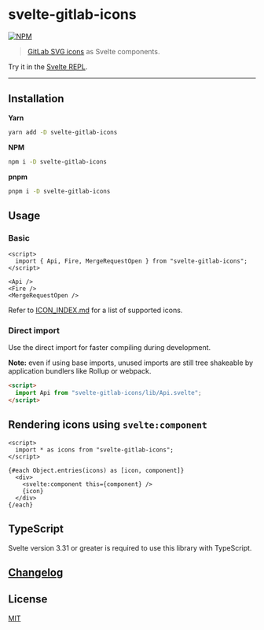 # svelte-gitlab-icons

[![NPM][npm]][npm-url]

> [GitLab SVG icons](https://gitlab.com/gitlab-org/gitlab-svgs) as Svelte components.

<!-- REPO_URL -->

Try it in the [Svelte REPL](https://svelte.dev/repl/43aa7623339d47d1b4403a1a35f60446).

---

<!-- TOC -->

## Installation

**Yarn**

```bash
yarn add -D svelte-gitlab-icons
```

**NPM**

```bash
npm i -D svelte-gitlab-icons
```

**pnpm**

```bash
pnpm i -D svelte-gitlab-icons
```

## Usage

### Basic

```svelte
<script>
  import { Api, Fire, MergeRequestOpen } from "svelte-gitlab-icons";
</script>

<Api />
<Fire />
<MergeRequestOpen />
```

Refer to [ICON_INDEX.md](ICON_INDEX.md) for a list of supported icons.

### Direct import

Use the direct import for faster compiling during development.

**Note:** even if using base imports, unused imports are still tree shakeable by application bundlers like Rollup or webpack.

```html
<script>
  import Api from "svelte-gitlab-icons/lib/Api.svelte";
</script>
```

## Rendering icons using `svelte:component`

```svelte
<script>
  import * as icons from "svelte-gitlab-icons";
</script>

{#each Object.entries(icons) as [icon, component]}
  <div>
    <svelte:component this={component} />
    {icon}
  </div>
{/each}
```

## TypeScript

Svelte version 3.31 or greater is required to use this library with TypeScript.

## [Changelog](CHANGELOG.md)

## License

[MIT](LICENSE)

[npm]: https://img.shields.io/npm/v/svelte-gitlab-icons.svg?color=%23e2432a&style=for-the-badge
[npm-url]: https://npmjs.com/package/svelte-gitlab-icons
